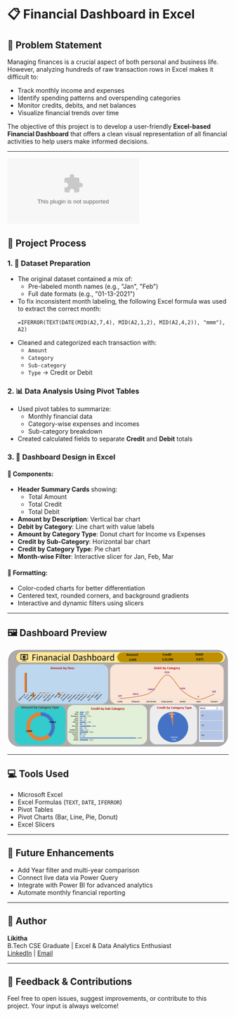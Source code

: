 # 📋 Financial Dashboard in Excel

## 📌 Problem Statement
Managing finances is a crucial aspect of both personal and business life. However, analyzing hundreds of raw transaction rows in Excel makes it difficult to:

- Track monthly income and expenses
- Identify spending patterns and overspending categories
- Monitor credits, debits, and net balances
- Visualize financial trends over time

The objective of this project is to develop a user-friendly **Excel-based Financial Dashboard** that offers a clean visual representation of all financial activities to help users make informed decisions.

---
![Download Dataset](https://github.com/SRK0724/Financial-Planning/blob/main/Finance%20Expenses%20Data.xlsx)
## 🧐 Project Process

### 1. 📂 Dataset Preparation
- The original dataset contained a mix of:
  - Pre-labeled month names (e.g., "Jan", "Feb")
  - Full date formats (e.g., "01-13-2021")
- To fix inconsistent month labeling, the following Excel formula was used to extract the correct month:
  ```excel
  =IFERROR(TEXT(DATE(MID(A2,7,4), MID(A2,1,2), MID(A2,4,2)), "mmm"), A2)
  ```
- Cleaned and categorized each transaction with:
  - `Amount`
  - `Category`
  - `Sub-category`
  - `Type` → Credit or Debit

### 2. 📊 Data Analysis Using Pivot Tables
- Used pivot tables to summarize:
  - Monthly financial data
  - Category-wise expenses and incomes
  - Sub-category breakdown
- Created calculated fields to separate **Credit** and **Debit** totals

### 3. 🎨 Dashboard Design in Excel
#### 🔹 Components:
- **Header Summary Cards** showing:
  - Total Amount
  - Total Credit
  - Total Debit
- **Amount by Description**: Vertical bar chart
- **Debit by Category**: Line chart with value labels
- **Amount by Category Type**: Donut chart for Income vs Expenses
- **Credit by Sub-Category**: Horizontal bar chart
- **Credit by Category Type**: Pie chart
- **Month-wise Filter**: Interactive slicer for Jan, Feb, Mar

#### 🔺 Formatting:
- Color-coded charts for better differentiation
- Centered text, rounded corners, and background gradients
- Interactive and dynamic filters using slicers

---

## 🖼️ Dashboard Preview

![Dashboard Preview](https://github.com/SRK0724/Financial-Planning/blob/main/Financial%20Planning%20Dashboard.png)

---

## 💻 Tools Used
- Microsoft Excel
- Excel Formulas (`TEXT`, `DATE`, `IFERROR`)
- Pivot Tables
- Pivot Charts (Bar, Line, Pie, Donut)
- Excel Slicers

---

## 🚀 Future Enhancements
- Add Year filter and multi-year comparison
- Connect live data via Power Query
- Integrate with Power BI for advanced analytics
- Automate monthly financial reporting

---

## 🙌 Author
**Likitha**  
B.Tech CSE Graduate | Excel & Data Analytics Enthusiast  
[LinkedIn](https://www.linkedin.com/in/sivaramakrishnacareergpt) | [Email](mailto:sivaramakrishnabandla970@gmail.com)

---

## 📨 Feedback & Contributions
Feel free to open issues, suggest improvements, or contribute to this project. Your input is always welcome!

